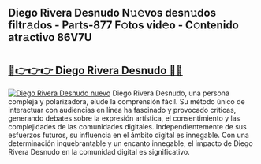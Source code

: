 ## Diego Rivera Desnudo N𝚞𝚎vos desn𝚞dos filtr𝚊dos - Parts-877 F𝚘tos vid𝚎o - C𝚘ntenido atr𝚊ctivo 86V7U

# <h2><a href="http://mb8pab.tromn.icu/?c=Diego+Rivera+Desnudo">🔗👉👉👉 Diego Rivera Desnudo 🔗🔗</a></h2>

[![Diego Rivera Desnudo nuevo](https://i.imgur.com/pEAQMta.gif)](http://mb8pab.tromn.icu/?c=Diego+Rivera+Desnudo)
Diego Rivera Desnudo, una persona compleja y polarizadora, elude la comprensión fácil. Su método único de interactuar con audiencias en línea ha fascinado y provocado críticas, generando debates sobre la expresión artística, el consentimiento y las complejidades de las comunidades digitales. Independientemente de sus esfuerzos futuros, su influencia en el ámbito digital es innegable. Con una determinación inquebrantable y un encanto innegable, el impacto de Diego Rivera Desnudo en la comunidad digital es significativo.

